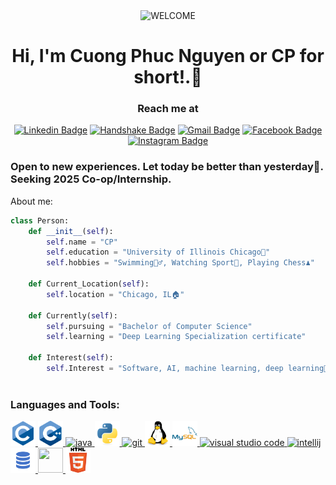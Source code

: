 <div align="center">
  <img src="https://media2.giphy.com/media/v1.Y2lkPTc5MGI3NjExeXBkYnh4aHY5a2Nkb2JkYWc5MjJvbTAxNHlmcTgxeTJzOHZvbndpYSZlcD12MV9pbnRlcm5hbF9naWZfYnlfaWQmY3Q9Zw/xUPGGDNsLvqsBOhuU0/giphy.gif" alt="WELCOME" width="600" height="300" >
</div>

<h1 align="center">
  Hi, I'm Cuong Phuc Nguyen or CP for short!.👋
</h1>
<h3 align="center">
  Reach me at
</h3>
<div align="center">
    
[![Linkedin Badge](https://img.shields.io/badge/-LinkedIn-blue%20?style=flat&logo=Linkedin&logoColor=white&labelColor=blue&color=blue&link=https%3A%2F%2Fwww.linkedin.com%2Fin%2Fcpnguyen05%2F)](https://www.linkedin.com/in/cpnguyen05/)
[![Handshake Badge](https://img.shields.io/badge/Handshake-blue?style=flat&logo=Handshake&logoColor=black&labelColor=green&color=green)](https://app.joinhandshake.com/profiles/52712241)
[![Gmail Badge](https://img.shields.io/badge/-Gmail-red?style=flat&logo=Gmail&logoColor=white&labelColor=b30000&color=b30000&link=https%3A%2F%2Fwww.linkedin.com%2Fin%2Fcpnguyen05%2F)](mailto:cpnguyen0630@gmail.com)
[![Facebook Badge](https://img.shields.io/badge/-Facebook-blue?style=flat&logo=Facebook&logoColor=white&labelColor=blue&color=blue&link=cpnguyen0630%40gmail.com)](https://www.facebook.com/phuc.nguyencuong.79)
[![Instagram Badge](https://img.shields.io/badge/-Instagram-blue?style=flat&logo=Instagram&logoColor=white&labelColor=E1306C&color=E1306C&link=cpnguyen0630%40gmail.com)](https://www.instagram.com/ncp_ucb.05/)
</div>

<h3 align="left">
  Open to new experiences. Let today be better than yesterday💪. <br />
  Seeking 2025 Co-op/Internship.
</h3>




About me: <br />
``` python
class Person:
    def __init__(self):
        self.name = "CP"
        self.education = "University of Illinois Chicago🏢"
        self.hobbies = "Swimming🏊‍♂️, Watching Sport🏈, Playing Chess♟️" 

    def Current_Location(self):
        self.location = "Chicago, IL🏠"

    def Currently(self):
        self.pursuing = "Bachelor of Computer Science"
        self.learning = "Deep Learning Specialization certificate"

    def Interest(self):
        self.Interest = "Software, AI, machine learning, deep learning🤖"
      
```

### Languages and Tools: <br />
<p align="left">  
  <a href="https://www.geeksforgeeks.org/c-programming-examples/" target="_blank" rel="noreferrer"> <img src="https://raw.githubusercontent.com/devicons/devicon/master/icons/c/c-original.svg" alt="c" width="40" height="40"/> </a> 
  <a href="https://www.w3schools.com/cpp/" target="_blank" rel="noreferrer"> <img src="https://raw.githubusercontent.com/devicons/devicon/master/icons/cplusplus/cplusplus-original.svg" alt="cplusplus" width="40" height="40"/> </a> 
  <a href = "https://www.java.com/en/" target="_blank" rel"noreferrer"> <img src ="https://github.com/user-attachments/assets/7a616a86-b838-45fd-b2c9-fd640212eda7" alt="java" width="50 height="40"/> </a>
  <a href="https://www.python.org" target="_blank" rel="noreferrer"> <img src="https://raw.githubusercontent.com/devicons/devicon/master/icons/python/python-original.svg" alt="python" width="40" height="40"/> </a> 
  <a href="https://git-scm.com/" target="_blank" rel="noreferrer"> <img src="https://www.vectorlogo.zone/logos/git-scm/git-scm-icon.svg" alt="git" width="40" height="40"/> </a> 
  <a href="https://www.linux.org/" target="_blank" rel="noreferrer"> <img src="https://raw.githubusercontent.com/devicons/devicon/master/icons/linux/linux-original.svg" alt="linux" width="40" height="40"/> </a> 
  <a href="https://www.mysql.com/" target="_blank" rel="noreferrer"> <img src="https://raw.githubusercontent.com/devicons/devicon/master/icons/mysql/mysql-original-wordmark.svg" alt="mysql" width="40" height="40"/> </a> 
  <a href="https://code.visualstudio.com/" target="_blank" rel="noreferrer"> <img src="https://en.vetores.org/d/visual-studio-code.svg" alt="visual studio code" width="40" height="40"/> </a> 
  <a href="https://www.jetbrains.com/idea/" target="_blank" rel="noreferrer"> <img src="https://github.com/user-attachments/assets/327354ba-389b-489d-b1b3-c26ae4d9a102" alt="intellij" width="50" height="40"/> </a> 
  <a href="https://www.w3schools.com/sql/#:~:text=SQL%20is%20a%20standard%20language%20for%20storing,%20manipulating%20and" target="_blank" rel="noreferrer"> <img src="https://raw.githubusercontent.com/github/explore/80688e429a7d4ef2fca1e82350fe8e3517d3494d/topics/sql/sql.png?size=48" width="40" height="40"/> </a> 
  <a href="https://www.microsoft.com/en-us/microsoft-365/products-apps-services#:~:text=Apps%20and%20services.%20Create%20your%20best%20work%20on%20all%20your?msockid=2a703d7338f267cc179e295e39216624" target="_blank" rel="noreferrer"> <img src="https://github.com/OfficeDev.png?size=40" width="40" height="40"/> </a> 
  <a href="https://www.w3schools.com/html/#:~:text=HTML%20is%20the%20standard%20markup%20language%20for%20Web%20pages.%20With" target="_blank" rel="noreferrer"> <img src="https://raw.githubusercontent.com/github/explore/80688e429a7d4ef2fca1e82350fe8e3517d3494d/topics/html/html.png?size=48" width="40" height="40"/> </a> 
  
  </p>
 
